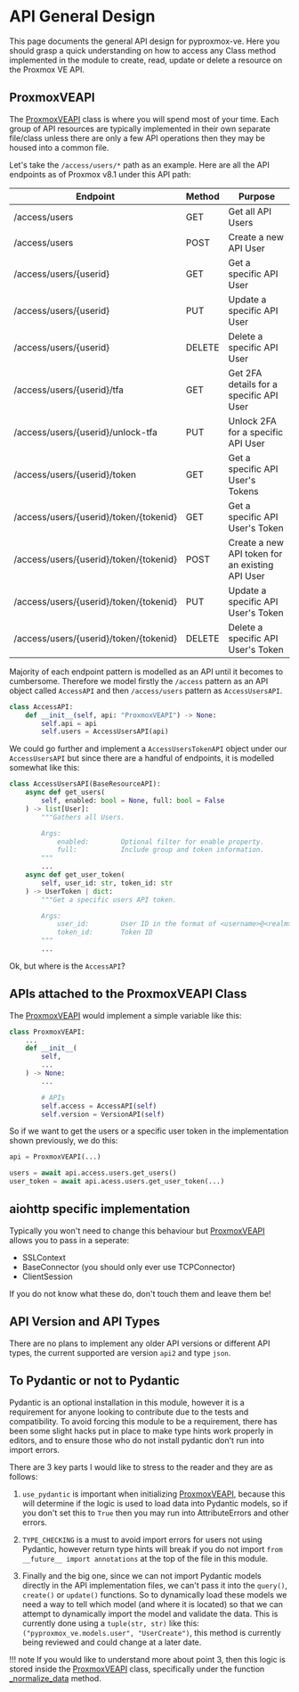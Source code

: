 # API General Design

This page documents the general API design for pyproxmox-ve. Here you should grasp a quick understanding on how to access any Class method implemented in the module to create, read, update or delete a resource on the Proxmox VE API.

## ProxmoxVEAPI

The [ProxmoxVEAPI](pyproxmoxveapi.md) class is where you will spend most of your time. Each group of API resources are typically implemented in their own separate file/class unless there are only a few API operations then they may be housed into a common file.

Let's take the `/access/users/*` path as an example. Here are all the API endpoints as of Proxmox v8.1 under this API path:

|  Endpoint | Method | Purpose |
| --------- | ------ | ------- |
| /access/users | GET | Get all API Users |
| /access/users | POST | Create a new API User |
| /access/users/{userid} | GET | Get a specific API User |
| /access/users/{userid} | PUT | Update a specific API User |
| /access/users/{userid} | DELETE | Delete a specific API User |
| /access/users/{userid}/tfa | GET | Get 2FA details for a specific API User |
| /access/users/{userid}/unlock-tfa | PUT | Unlock 2FA for a specific API User |
| /access/users/{userid}/token | GET | Get a specific API User's Tokens |
| /access/users/{userid}/token/{tokenid} | GET | Get a specific API User's Token |
| /access/users/{userid}/token/{tokenid} | POST | Create a new API token for an existing API User |
| /access/users/{userid}/token/{tokenid} | PUT | Update a specific API User's Token |
| /access/users/{userid}/token/{tokenid} | DELETE | Delete a specific API User's Token |

Majority of each endpoint pattern is modelled as an API until it becomes to cumbersome. Therefore we model firstly the `/access` pattern as an API object called `AccessAPI` and then `/access/users` pattern as `AccessUsersAPI`.

``` py hl_lines="4"
class AccessAPI:
    def __init__(self, api: "ProxmoxVEAPI") -> None:
        self.api = api
        self.users = AccessUsersAPI(api)
```

We could go further and implement a `AccessUsersTokenAPI` object under our `AccessUsersAPI` but since there are a handful of endpoints, it is modelled somewhat like this:

``` py hl_lines="2 12"
class AccessUsersAPI(BaseResourceAPI):
    async def get_users(
        self, enabled: bool = None, full: bool = False
    ) -> list[User]:
        """Gathers all Users.

        Args:
            enabled:        Optional filter for enable property.
            full:           Include group and token information.
        """
        ...
    async def get_user_token(
        self, user_id: str, token_id: str
    ) -> UserToken | dict:
        """Get a specific users API token.

        Args:
            user_id:        User ID in the format of <username>@<realm>
            token_id:       Token ID
        """
        ...
```

Ok, but where is the `AccessAPI`?

## APIs attached to the ProxmoxVEAPI Class

The [ProxmoxVEAPI](pyproxmoxveapi.md) would implement a simple variable like this:

``` py hl_lines="10"
class ProxmoxVEAPI:
    ...
    def __init__(
        self,
        ...
    ) -> None:
        ...

        # APIs
        self.access = AccessAPI(self)
        self.version = VersionAPI(self)
```

So if we want to get the users or a specific user token in the implementation shown previously, we do this:

``` py hl_lines="3 4"
api = ProxmoxVEAPI(...)

users = await api.access.users.get_users()
user_token = await api.acess.users.get_user_token(...)
```

## aiohttp specific implementation

Typically you won't need to change this behaviour but [ProxmoxVEAPI](pyproxmoxveapi.md) allows you to pass in a seperate:

- SSLContext
- BaseConnector (you should only ever use TCPConnector)
- ClientSession

If you do not know what these do, don't touch them and leave them be!

## API Version and API Types

There are no plans to implement any older API versions or different API types, the current supported are version `api2` and type `json`.

## To Pydantic or not to Pydantic

Pydantic is an optional installation in this module, however it is a requirement for anyone looking to contribute due to the tests and compatibility. To avoid forcing this module to be a requirement, there has been some slight hacks put in place to make type hints work properly in editors, and to ensure those who do not install pydantic don't run into import errors.

There are 3 key parts I would like to stress to the reader and they are as follows:

1. `use_pydantic` is important when initializing [ProxmoxVEAPI](pyproxmoxveapi.md), because this will determine if the logic is used to load data into Pydantic models, so if you don't set this to `True` then you may run into AttributeErrors and other errors.

2. `TYPE_CHECKING` is a must to avoid import errors for users not using Pydantic, however return type hints will break if you do not import `from __future__ import annotations` at the top of the file in this module.

3. Finally and the big one, since we can not import Pydantic models directly in the API implementation files, we can't pass it into the `query()`, `create()` or `update()` functions. So to dynamically load these models we need a way to tell which model (and where it is located) so that we can attempt to dynamically import the model and validate the data. This is currently done using a `tuple(str, str)` like this: `("pyproxmox_ve.models.user", "UserCreate")`, this method is currently being reviewed and could change at a later date.

!!! note
    If you would like to understand more about point 3, then this logic is stored inside the [ProxmoxVEAPI](pyproxmoxveapi.md) class, specifically under the function [_normalize_data](pyproxmoxveapi.md#pyproxmox_ve.api.ProxmoxVEAPI._normalize_data) method.

